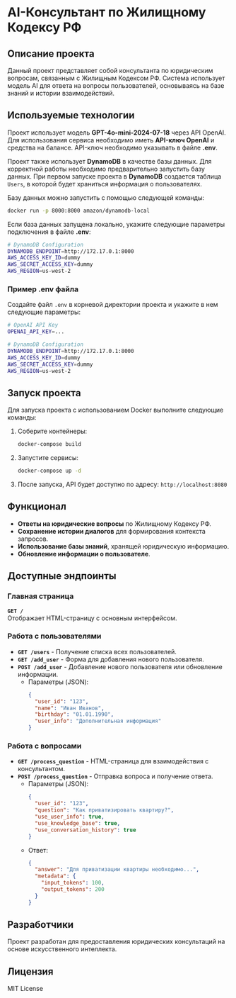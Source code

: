 # AI-Консультант по Жилищному Кодексу РФ

## Описание проекта
Данный проект представляет собой консультанта по юридическим вопросам, связанным с Жилищным Кодексом РФ. 
Система использует модель AI для ответа на вопросы пользователей, основываясь на базе знаний и истории взаимодействий.

## Используемые технологии
Проект использует модель **GPT-4o-mini-2024-07-18** через API OpenAI. Для использования сервиса необходимо иметь **API-ключ OpenAI** и средства на балансе. 
API-ключ необходимо указывать в файле **.env**.

Проект также использует **DynamoDB** в качестве базы данных. Для корректной работы необходимо предварительно запустить базу данных. При первом запуске проекта в **DynamoDB** создается таблица `Users`, в которой будет храниться информация о пользователях.

Базу данных можно запустить с помощью следующей команды:
```sh
docker run -p 8000:8000 amazon/dynamodb-local
```

Если база данных запущена локально, укажите следующие параметры подключения в файле **.env**:
```sh
# DynamoDB Configuration
DYNAMODB_ENDPOINT=http://172.17.0.1:8000
AWS_ACCESS_KEY_ID=dummy
AWS_SECRET_ACCESS_KEY=dummy
AWS_REGION=us-west-2
```

### Пример .env файла
Создайте файл `.env` в корневой директории проекта и укажите в нем следующие параметры:
```sh
# OpenAI API Key
OPENAI_API_KEY=...

# DynamoDB Configuration
DYNAMODB_ENDPOINT=http://172.17.0.1:8000
AWS_ACCESS_KEY_ID=dummy
AWS_SECRET_ACCESS_KEY=dummy
AWS_REGION=us-west-2
```

## Запуск проекта
Для запуска проекта с использованием Docker выполните следующие команды:

1. Соберите контейнеры:
   ```sh
   docker-compose build
   ```
2. Запустите сервисы:
   ```sh
   docker-compose up -d
   ```
3. После запуска, API будет доступно по адресу: `http://localhost:8080`

## Функционал
- **Ответы на юридические вопросы** по Жилищному Кодексу РФ.
- **Сохранение истории диалогов** для формирования контекста запросов.
- **Использование базы знаний**, хранящей юридическую информацию.
- **Обновление информации о пользователе**.

## Доступные эндпоинты
### Главная страница
**`GET /`**  
Отображает HTML-страницу с основным интерфейсом.

### Работа с пользователями
- **`GET /users`** - Получение списка всех пользователей.
- **`GET /add_user`** - Форма для добавления нового пользователя.
- **`POST /add_user`** - Добавление нового пользователя или обновление информации.
  - Параметры (JSON):
    ```json
    {
      "user_id": "123",
      "name": "Иван Иванов",
      "birthday": "01.01.1990",
      "user_info": "Дополнительная информация"
    }
    ```

### Работа с вопросами
- **`GET /process_question`** - HTML-страница для взаимодействия с консультантом.
- **`POST /process_question`** - Отправка вопроса и получение ответа.
  - Параметры (JSON):
    ```json
    {
      "user_id": "123",
      "question": "Как приватизировать квартиру?",
      "use_user_info": true,
      "use_knowledge_base": true,
      "use_conversation_history": true
    }
    ```
  - Ответ:
    ```json
    {
      "answer": "Для приватизации квартиры необходимо...",
      "metadata": {
        "input_tokens": 100,
        "output_tokens": 200
      }
    }
    ```

## Разработчики
Проект разработан для предоставления юридических консультаций на основе искусственного интеллекта.

## Лицензия
MIT License

